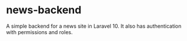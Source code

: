 # news-backend
A simple backend for a news site in Laravel 10.
It also has authentication with permissions and roles.
